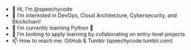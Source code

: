 - 👋 Hi, I’m @speechycode
- 👀 I’m interested in DevOps, Cloud Architecture, Cybersecurity, and Blockchain!
- 🌱 I’m currently learning Python 🐍
- 💞️ I’m looking to apply learning by collaborating on entry-level projects
- 📫 How to reach me: GitHub & Tumblr (speechycode.tumblr.com)
<!---
speechycode/speechycode is a ✨ special ✨ repository because its `README.md` (this file) appears on your GitHub profile.
You can click the Preview link to take a look at your changes.
--->

